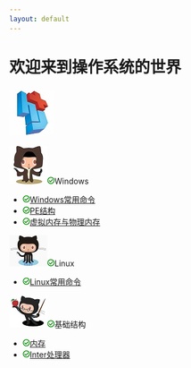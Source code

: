 ```yaml
---
layout: default
---
```


# 欢迎来到操作系统的世界
### ![](../img/hj.jpg)


![](../img/github1.png)![](../img/yes.png)Windows
  - ![](../img/yes.png)[Windows常用命令](wincmd)
  - ![](../img/yes.png)[PE结构](pe)
  - ![](../img/yes.png)[虚拟内存与物理内存](neicun)

![](../img/github2.png)![](../img/yes.png)Linux
  - ![](../img/yes.png)[Linux常用命令](linuxshell)

![](../img/github3.png)![](../img/yes.png)基础结构
  - ![](../img/yes.png)[内存](neicun1)
  - ![](../img/yes.png)[Inter处理器](inter)
